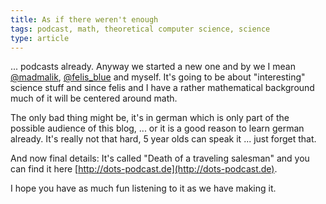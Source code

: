 ```yaml
---
title: As if there weren't enough
tags: podcast, math, theoretical computer science, science
type: article
---
```


... podcasts already. Anyway we started a new one and by we I mean
[@madmalik](http://twitter.com/madmalik),
[@felis_blue](http://twitter.com/felis_blue) and myself. It's going to
be about "interesting" science stuff and since felis and I have a
rather mathematical background much of it will be centered around
math.

The only bad thing might be, it's in german which is only part of the
possible audience of this blog, ... or it is a good reason to learn
german already. It's really not that hard, 5 year olds can speak it
... just forget that. 

<!--more-->

And now final details: It's called "Death of a traveling salesman" and
you can find it here [http://dots-podcast.de](http://dots-podcast.de).

I hope you have as much fun listening to it as we have making it. 
